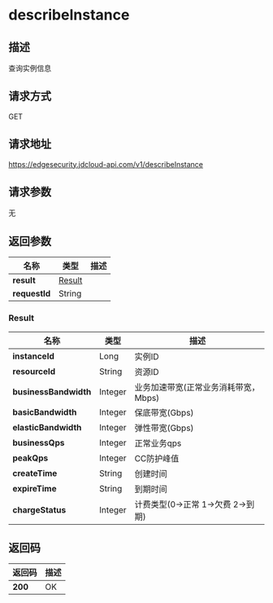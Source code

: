 # describeInstance


## 描述
查询实例信息

## 请求方式
GET

## 请求地址
https://edgesecurity.jdcloud-api.com/v1/describeInstance


## 请求参数
无


## 返回参数
|名称|类型|描述|
|---|---|---|
|**result**|[Result](#result)| |
|**requestId**|String| |

### <div id="result">Result</div>
|名称|类型|描述|
|---|---|---|
|**instanceId**|Long|实例ID|
|**resourceId**|String|资源ID|
|**businessBandwidth**|Integer|业务加速带宽(正常业务消耗带宽，Mbps)|
|**basicBandwidth**|Integer|保底带宽(Gbps)|
|**elasticBandwidth**|Integer|弹性带宽(Gbps)|
|**businessQps**|Integer|正常业务qps|
|**peakQps**|Integer|CC防护峰值|
|**createTime**|String|创建时间|
|**expireTime**|String|到期时间|
|**chargeStatus**|Integer|计费类型(0->正常 1->欠费 2->到期)|

## 返回码
|返回码|描述|
|---|---|
|**200**|OK|
